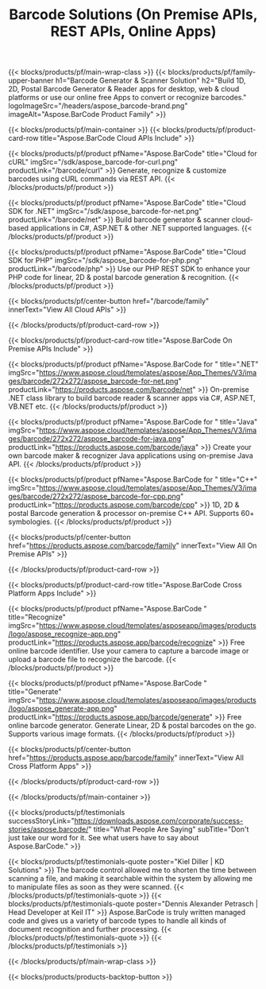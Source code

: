 ﻿---
title: Barcode Solutions (On Premise APIs, REST APIs, Online Apps) 
description: Build 1D, 2D, Postal Barcode Generator & Reader apps for desktop, web & cloud platforms or use our online free Apps to convert or recognize barcodes. 
weight: 20
url: /
---

{{< blocks/products/pf/main-wrap-class >}}
{{< blocks/products/pf/family-upper-banner h1="Barcode Generator & Scanner Solution" h2="Build 1D, 2D, Postal Barcode Generator & Reader apps for desktop, web & cloud platforms or use our online free Apps to convert or recognize barcodes." logoImageSrc="/headers/aspose_barcode-brand.png" imageAlt="Aspose.BarCode Product Family" >}}

{{< blocks/products/pf/main-container >}}
{{< blocks/products/pf/product-card-row title="Aspose.BarCode Cloud APIs Include" >}}

{{< blocks/products/pf/product pfName="Aspose.BarCode" title="Cloud for cURL" imgSrc="/sdk/aspose_barcode-for-curl.png" productLink="/barcode/curl" >}}
Generate, recognize & customize barcodes using cURL commands via REST API.
{{< /blocks/products/pf/product >}}

{{< blocks/products/pf/product pfName="Aspose.BarCode" title="Cloud SDK for .NET" imgSrc="/sdk/aspose_barcode-for-net.png" productLink="/barcode/net" >}}
Build barcode generator & scanner cloud-based applications in C#, ASP.NET & other .NET supported languages.
{{< /blocks/products/pf/product >}}

{{< blocks/products/pf/product pfName="Aspose.BarCode" title="Cloud SDK for PHP" imgSrc="/sdk/aspose_barcode-for-php.png" productLink="/barcode/php" >}}
Use our PHP REST SDK to enhance your PHP code for linear, 2D & postal barcode generation & recognition.
{{< /blocks/products/pf/product >}}

{{< blocks/products/pf/center-button href="/barcode/family" innerText="View All Cloud APIs" >}}

{{< /blocks/products/pf/product-card-row >}}

{{< blocks/products/pf/product-card-row title="Aspose.BarCode On Premise APIs Include" >}}

{{< blocks/products/pf/product pfName="Aspose.BarCode for " title=".NET" imgSrc="https://www.aspose.cloud/templates/aspose/App_Themes/V3/images/barcode/272x272/aspose_barcode-for-net.png" productLink="https://products.aspose.com/barcode/net" >}}
On-premise .NET class library to build barcode reader & scanner apps via C#, ASP.NET, VB.NET etc.
{{< /blocks/products/pf/product >}}

{{< blocks/products/pf/product pfName="Aspose.BarCode for " title="Java" imgSrc="https://www.aspose.cloud/templates/aspose/App_Themes/V3/images/barcode/272x272/aspose_barcode-for-java.png" productLink="https://products.aspose.com/barcode/java" >}}
Create your own barcode maker & recognizer Java applications using on-premise Java API.
{{< /blocks/products/pf/product >}}

{{< blocks/products/pf/product pfName="Aspose.BarCode for " title="C++" imgSrc="https://www.aspose.cloud/templates/aspose/App_Themes/V3/images/barcode/272x272/aspose_barcode-for-cpp.png" productLink="https://products.aspose.com/barcode/cpp" >}}
1D, 2D & postal Barcode generation & processor on-premise C++ API. Supports 60+ symbologies.
{{< /blocks/products/pf/product >}}

{{< blocks/products/pf/center-button href="https://products.aspose.com/barcode/family" innerText="View All On Premise APIs" >}}

{{< /blocks/products/pf/product-card-row >}}

{{< blocks/products/pf/product-card-row title="Aspose.BarCode Cross Platform Apps Include" >}}

{{< blocks/products/pf/product pfName="Aspose.BarCode " title="Recognize" imgSrc="https://www.aspose.cloud/templates/asposeapp/images/products/logo/aspose_recognize-app.png" productLink="https://products.aspose.app/barcode/recognize" >}}
Free online barcode identifier. Use your camera to capture a barcode image or upload a barcode file to recognize the barcode.
{{< /blocks/products/pf/product >}}

{{< blocks/products/pf/product pfName="Aspose.BarCode " title="Generate" imgSrc="https://www.aspose.cloud/templates/asposeapp/images/products/logo/aspose_generate-app.png" productLink="https://products.aspose.app/barcode/generate" >}}
Free online barcode generator. Generate Linear, 2D & postal barcodes on the go. Supports various image formats.
{{< /blocks/products/pf/product >}}

{{< blocks/products/pf/center-button href="https://products.aspose.app/barcode/family" innerText="View All Cross Platform Apps" >}}

{{< /blocks/products/pf/product-card-row >}}

{{< /blocks/products/pf/main-container >}}

{{< blocks/products/pf/testimonials successStoryLink="https://downloads.aspose.com/corporate/success-stories/aspose.barcode/" title="What People Are Saying" subTitle="Don't just take our word for it. See what users have to say about Aspose.BarCode." >}}

{{< blocks/products/pf/testimonials-quote poster="Kiel Diller | KD Solutions" >}}
The barcode control allowed me to shorten the time between scanning a file, and making it searchable within the system by allowing me to manipulate files as soon as they were scanned.
{{< /blocks/products/pf/testimonials-quote >}}
{{< blocks/products/pf/testimonials-quote poster="Dennis Alexander Petrasch | Head Developer at Keil IT" >}}
Aspose.BarCode is truly written managed code and gives us a variety of barcode types to handle all kinds of document recognition and further processing.
{{< /blocks/products/pf/testimonials-quote >}}
{{< /blocks/products/pf/testimonials >}}

{{< /blocks/products/pf/main-wrap-class >}}

{{< blocks/products/products-backtop-button >}}
